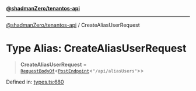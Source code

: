 [**@shadmanZero/tenantos-api**](../README.md)

***

[@shadmanZero/tenantos-api](../globals.md) / CreateAliasUserRequest

# Type Alias: CreateAliasUserRequest

> **CreateAliasUserRequest** = [`RequestBodyOf`](RequestBodyOf.md)\<[`PostEndpoint`](PostEndpoint.md)\<`"/api/aliasUsers"`\>\>

Defined in: [types.ts:680](https://github.com/shadmanZero/tenantos-api/blob/a3061c31c45f4aa1cfaa0e889df3cea522a254ad/src/types.ts#L680)
